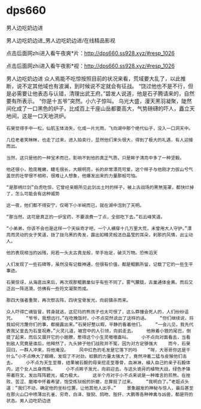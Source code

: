 # dps660
男人边吃奶边进

男人边吃奶边进_男人边吃奶边进/在线精品影视

点击后面网zhi进入看午夜爽*片：http://dps660.ss928.xyz/#resp_1026

点击后面网zhi进入看午夜影*视：http://dps660.ss928.xyz/#resp_1026

男人边吃奶边进    众人焉能不吃惊按照目前的状况来看，荒域要大乱了，以此推断，说不定其他域也有波澜，到时候说不定就会有征战。    “饶过他也不是不行，但是必需要让他表态与认错，清理出武王府。”碧发人说道，他是石子腾请来的，自然要有所表示。    “你是十五爷”突然。小六子惊叫。    乌光大盛，漫天黑羽凝聚，陡然间化成了一口黑色的炉子，比成百上千座山岳都要高大，气势磅礴的吓人，矗立天地间，这是一口天地洪炉。

    石昊觉得手中一松，仙肌玉体消失，化成一片光雨，飞向湖中那个绝代仙子，没入一口洞天中。

    几位老者笑眯眯，也走了过来，进入拍卖行，显然他们来头很大，得到了极大的礼遇，有人迎接而出。

    当然，这只是他的一种宝术而已，影响不到他的真正气质，只是眸子清亮中多了一种坚毅。

    他还很小，脸庞稚嫩，睫毛很长，大眼明亮，长的非常漂亮可爱。这个样子与他刚才力拔山兮气盖世的壮举很不相称，很难让人想象，他爆发出来的力量那般可怕。

    “是那柄烂剑”白虎吃惊，它曾经亲眼所见此剑出土时的样子，被上古战场的黑煞笼罩，都快烂掉了，怎么可能会有这种威势

    这一夜，他们都不得安宁，仅喝下小半碗而已，就在湖中泡到了天明。

    “那当然，这可是真正的一炉宝药，不要浪费一丁点，全部吃下去。”石云峰笑道。

    “小弟弟，你该不会也是这样一个天纵奇才吧，一个人横穿十几万里大荒，未曾用大人守护。”漂亮而灵动的女子笑道，拢了拢乌黑的秀发，露出如精灵般洁白晶莹的耳朵，刹那的风情，出尘动人。

    他的表现相当的凶残，宛若一头太古真龙般，举手抬足，破灭万物。恐怖滔天

    人们发现了一些石碑等，虽然没有记载神通，但很有价值，都是鲲鹏所留，记载了它的一些生平事迹。

    石昊惊讶，从海底出来后，再次观那鲲鹏巢似乎有些不同了。雾气朦胧，古巢通体金黄。而后又泛出一阵涟漪，仿佛有一些符文凝聚而成。

    那四大强者重聚，再次祭古阵，四块宝骨发光，向前镇杀而来。

    众人吓得亡魂皆冒，转身就逃，这尼玛的熊孩子也太可恨了，这么莽撞会死人的，人们纷纷诅咒。    “爷爷，我想远行。”在吃晚饭时，小不点突然说出了这样的话。    “你们继续说，将我如何污蔑你们的事，都揭露出来。”石昊好整以暇，平静的看着他们。    “一会儿见，我先代表我父皇去为石皇祝寿。”火灵儿道，被宫中的人引领，向前走去。    他揪着小狼的尾巴，倒提了起来，而后又展开它的小翅膀，惹得这个小生灵嗷嗷直叫。    小不点向对面看去，当看到敌人究竟是谁后，他释然了，九头狮子他们战败并不冤，因为对方足够强大    而今，石昊回归，一群人冲来，将他淹没。    风中红色的毛发是它落下的吗    “呀，大哥哥你这是干什么”小不点睁大了眼睛，发现了不对劲，蛟鹏的力量太强大了，竟然冲着二猛与皮猴他们击去。    小不点为天生至尊，结果被石毅的母亲挖走至尊骨，血淋淋，植入自己的亲子石毅体内，这个女人出身雨族。    小不点眸子发光，向前迎去，与这头诡异的植物大战，绿色矛锋带着符文，发出阵阵碧光，威力极大。    这半个月对于小不点来说是一种难言的煎熬。在挫败、苦涩、磨难中怀着希望，饱受炼狱般的折磨，总算挺了过来。    “我明白了。”老妪点头道：“我们不动，确定他的坐标位置，让他其他人出手。”    景象越发的神秘与惊人，最后甚至在那火山口中喷薄出孔雀、穷奇、白泽、狻猊、鸱吻、狴犴、大鹏等各种神禽与凶兽，都是符的状态。男人边吃奶边进
